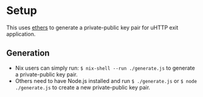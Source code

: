 # Setup

This uses [ethers](https://docs.ethers.org/v6/) to generate a private-public key pair for uHTTP exit application.

## Generation

* Nix users can simply run: `$ nix-shell --run ./generate.js` to generate a private-public key pair.
* Others need to have Node.js installed and run `$ ./generate.js` or `$ node ./generate.js` to create a new private-public key pair.
